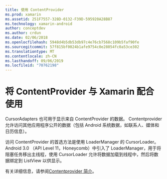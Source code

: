 ```yaml
---
title: 使用 ContentProvider
ms.prod: xamarin
ms.assetid: 251F7557-328D-0132-F39D-595920A28B87
ms.technology: xamarin-android
author: conceptdev
ms.author: crdun
ms.date: 02/06/2018
ms.openlocfilehash: 5948d4b5db53db97c4e76cb7568c109b5faf90fe
ms.sourcegitcommit: 57f815bf0024b1afe9754c0e28054fc0a53ce302
ms.translationtype: MT
ms.contentlocale: zh-CN
ms.lasthandoff: 09/06/2019
ms.locfileid: "70762198"
---
```

# <a name="using-a-contentprovider-with-xamarinandroid"></a>将 ContentProvider 与 Xamarin 配合使用

CursorAdapters 也可用于显示来自 ContentProvider 的数据。
Contentprovider 允许访问其他应用程序公开的数据（包括 Android 系统数据，如联系人、媒体和日历信息）。

访问 ContentProvider 的首选方法是使用 LoaderManager 的 CursorLoader。 Android 3.0 （API Level 11，Honeycomb）中引入了 LoaderManager，用于将阻塞任务移出主线程，使用 CursorLoader 允许将数据加载到线程中，然后将数据绑定到 ListView 以供显示。

有关详细信息，请参阅[Contentprovider 简介](~/android/platform/content-providers/index.md)。
